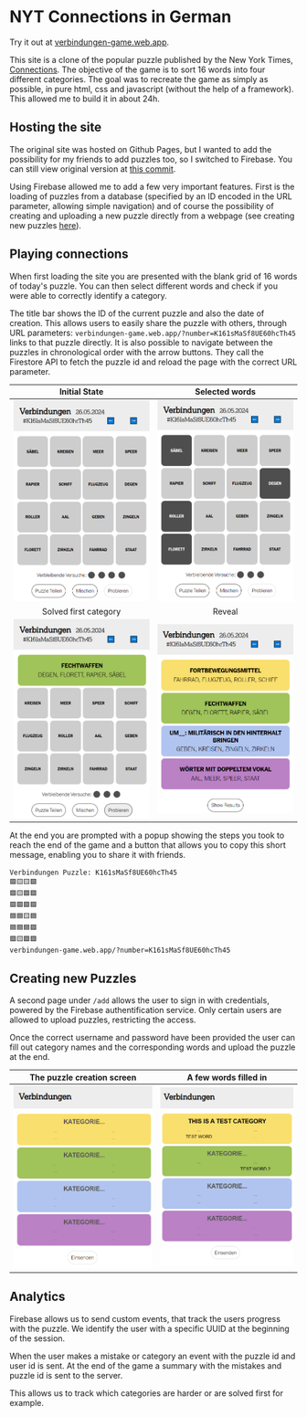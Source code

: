 # NYT Connections in German

Try it out at [verbindungen-game.web.app](verbindungen-game.web.app).

This site is a clone of the popular puzzle published by the New York Times, [Connections](https://www.nytimes.com/games/connections). The objective of the game is to sort 16 words into four different categories.
The goal was to recreate the game as simply as possible, in pure html, css and javascript (without the help of a framework). This allowed me to build it in about 24h.

## Hosting the site

The original site was hosted on Github Pages, but I wanted to add the possibility for my friends to add puzzles too, so I switched to Firebase. You can still view original version at [this commit](https://github.com/obrhubr/nyt-connections-deutsch/commit/3dcf06776e84c31baf2b9e6707b7c44de7ca71ac).

Using Firebase allowed me to add a few very important features. First is the loading of puzzles from a database (specified by an ID encoded in the URL parameter, allowing simple navigation) and of course the possibility of creating and uploading a new puzzle directly from a webpage (see creating new puzzles [here](#Creating-new-Puzzles)).

## Playing connections

When first loading the site you are presented with the blank grid of 16 words of today's puzzle. You can then select different words and check if you were able to correctly identify a category.

The title bar shows the ID of the current puzzle and also the date of creation. This allows users to easily share the puzzle with others, through URL parameters: `verbindungen-game.web.app/?number=K161sMaSf8UE60hcTh45` links to that puzzle directly.
It is also possible to navigate between the puzzles in chronological order with the arrow buttons. They call the Firestore API to fetch the puzzle id and reload the page with the correct URL parameter.

| Initial State | Selected words |
:-------------------------:|:-------------------------:
![Start screen](.github/main.png) | ![4 Words have been selected and highlighted](.github/chosen.png) |
| Solved first category | Reveal |
![Solved the medium category](.github/first.png) | ![Solved all categories](.github/end.png) |

At the end you are prompted with a popup showing the steps you took to reach the end of the game and a button that allows you to copy this short message, enabling you to share it with friends.

```
Verbindungen Puzzle: K161sMaSf8UE60hcTh45
🟩🟨🟨🟪
🟩🟨🟩🟩
🟩🟩🟩🟩
🟦🟦🟨🟦
🟦🟦🟦🟪
🟪🟨🟪🟪
verbindungen-game.web.app/?number=K161sMaSf8UE60hcTh45
```

## Creating new Puzzles

A second page under `/add` allows the user to sign in with credentials, powered by the Firebase authentification service. Only certain users are allowed to upload puzzles, restricting the access.

Once the correct username and password have been provided the user can fill out category names and the corresponding words and upload the puzzle at the end.

| The puzzle creation screen | A few words filled in |
:-------------------------:|:-------------------------:
![Puzzle creation page](.github/creation.png) | ![Partially filled out puzzle](.github/partial.png) |


## Analytics

Firebase allows us to send custom events, that track the users progress with the puzzle.
We identify the user with a specific UUID at the beginning of the session.

When the user makes a mistake or category an event with the puzzle id and user id is sent. At the end of the game a summary with the mistakes and puzzle id is sent to the server.

This allows us to track which categories are harder or are solved first for example.
